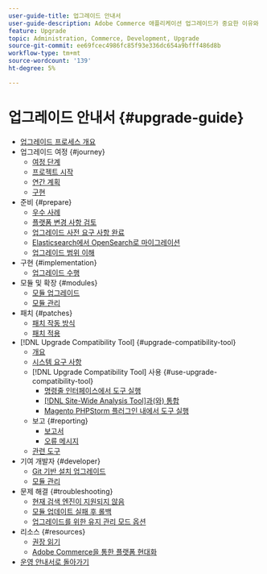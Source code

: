 ```yaml
---
user-guide-title: 업그레이드 안내서
user-guide-description: Adobe Commerce 애플리케이션 업그레이드가 중요한 이유와 업그레이드를 성공적으로 계획하고 실행하는 방법을 알아보십시오.
feature: Upgrade
topic: Administration, Commerce, Development, Upgrade
source-git-commit: ee69fcec4986fc85f93e336dc654a9bfff486d8b
workflow-type: tm+mt
source-wordcount: '139'
ht-degree: 5%

---
```



# 업그레이드 안내서 {#upgrade-guide}

- [업그레이드 프로세스 개요](overview.md)
- 업그레이드 여정 {#journey}
   - [여정 단계](journey/phases.md)
   - [프로젝트 시작](journey/project-launch.md)
   - [연간 계획](journey/annual-planning.md)
   - [구현](journey/implementation.md)
- 준비 {#prepare}
   - [우수 사례](prepare/best-practices.md)
   - [플랫폼 변경 사항 검토](prepare/platform-changes.md)
   - [업그레이드 사전 요구 사항 완료](prepare/prerequisites.md)
   - [Elasticsearch에서 OpenSearch로 마이그레이션](prepare/opensearch-migration.md)
   - [업그레이드 범위 이해](prepare/scope.md)
- 구현 {#implementation}
   - [업그레이드 수행](implementation/perform-upgrade.md)
- 모듈 및 확장 {#modules}
   - [모듈 업그레이드](modules/upgrade.md)
   - [모듈 관리](modules/manage.md)
- 패치 {#patches}
   - [패치 작동 방식](patches/overview.md)
   - [패치 적용](patches/apply.md)
- [!DNL Upgrade Compatibility Tool] {#upgrade-compatibility-tool}
   - [개요](upgrade-compatibility-tool/overview.md)
   - [시스템 요구 사항](upgrade-compatibility-tool/prerequisites.md)
   - [!DNL Upgrade Compatibility Tool] 사용 {#use-upgrade-compatibility-tool}
      - [명령줄 인터페이스에서 도구 실행](upgrade-compatibility-tool/run.md)
      - [&#x200B; [!DNL Site-Wide Analysis Tool]과(와) 통합](upgrade-compatibility-tool/integrate-analysis-tool.md)
      - [Magento PHPStorm 플러그인 내에서 도구 실행](upgrade-compatibility-tool/run-configuration-phpstorm-plugin.md)
   - 보고 {#reporting}
      - [보고서](upgrade-compatibility-tool/reports.md)
      - [오류 메시지](upgrade-compatibility-tool/error-messages.md)
   - [관련 도구](upgrade-compatibility-tool/related-tools.md)
- 기여 개발자 {#developer}
   - [Git 기반 설치 업그레이드](developer/git-installs.md)
   - [모듈 관리](developer/manage-modules.md)
- 문제 해결 {#troubleshooting}
   - [현재 검색 엔진이 지원되지 않음](troubleshooting/search-engine-not-supported.md)
   - [모듈 업데이트 실패 후 롤백](troubleshooting/roll-back-after-update-failure.md)
   - [업그레이드를 위한 유지 관리 모드 옵션](troubleshooting/maintenance-mode-options.md)
- 리소스 {#resources}
   - [권장 읽기](resources/recommended-reading.md)
   - [Adobe Commerce을 통한 플랫폼 현대화](resources/recommended-upgrade-paths.md)
- [운영 안내서로 돌아가기](https://experienceleague.adobe.com/docs/commerce-operations/operational-guides/home.html?lang=ko)
